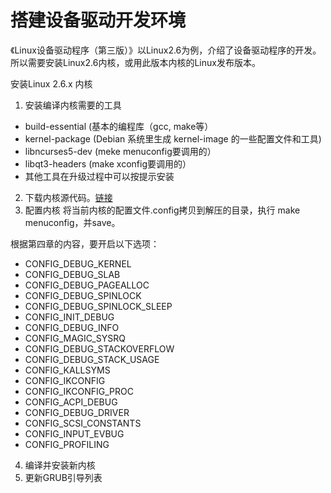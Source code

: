 # 搭建设备驱动开发环境

《Linux设备驱动程序（第三版）》以Linux2.6为例，介绍了设备驱动程序的开发。所以需要安装Linux2.6内核，或用此版本内核的Linux发布版本。

安装Linux 2.6.x 内核
1. 安装编译内核需要的工具
* build-essential  (基本的编程库（gcc, make等）
* kernel-package   (Debian 系统里生成 kernel-image 的一些配置文件和工具)
* libncurses5-dev  (meke menuconfig要调用的）
* libqt3-headers   (make xconfig要调用的）
* 其他工具在升级过程中可以按提示安装

2. 下载内核源代码。[链接](https://mirrors.edge.kernel.org/pub/linux/kernel/v2.6/linux-2.6.34.tar.gz)
3. 配置内核
将当前内核的配置文件.config拷贝到解压的目录，执行 make menuconfig，并save。

根据第四章的内容，要开启以下选项：
* CONFIG_DEBUG_KERNEL
* CONFIG_DEBUG_SLAB
* CONFIG_DEBUG_PAGEALLOC
* CONFIG_DEBUG_SPINLOCK
* CONFIG_DEBUG_SPINLOCK_SLEEP
* CONFIG_INIT_DEBUG
* CONFIG_DEBUG_INFO
* CONFIG_MAGIC_SYSRQ
* CONFIG_DEBUG_STACKOVERFLOW
* CONFIG_DEBUG_STACK_USAGE
* CONFIG_KALLSYMS
* CONFIG_IKCONFIG
* CONFIG_IKCONFIG_PROC
* CONFIG_ACPI_DEBUG
* CONFIG_DEBUG_DRIVER
* CONFIG_SCSI_CONSTANTS
* CONFIG_INPUT_EVBUG
* CONFIG_PROFILING
4. 编译并安装新内核
5. 更新GRUB引导列表

